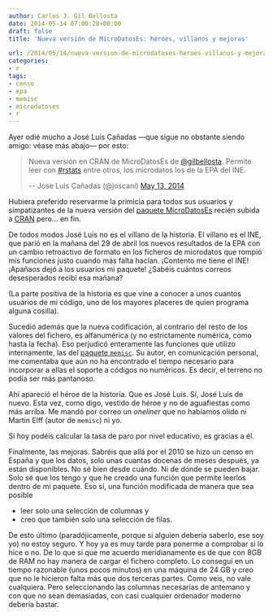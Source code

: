 ```yaml
---
author: Carlos J. Gil Bellosta
date: 2014-05-14 07:00:28+00:00
draft: false
title: 'Nueva versión de MicroDatosEs: héroes, villanos y mejoras'

url: /2014/05/14/nueva-version-de-microdatoses-heroes-villanos-y-mejoras/
categories:
- r
tags:
- censo
- epa
- memisc
- microdatoses
- r
---
```


Ayer odié mucho a José Luis Cañadas —que sigue no obstante siendo amigo: véase más abajo— por esto:

>Nueva versión en CRAN de MicroDatosEs de [@gilbellosta](https://twitter.com/gilbellosta). Permite leer con [#rstats](https://twitter.com/search?q=%23rstats&src=hash) entre otros, los microdatos los de la EPA del INE.
>
> -- Jose Luis Cañadas (@joscani) [May 13, 2014](https://twitter.com/joscani/statuses/466120464788889600)</blockquote>

Hubiera preferido reservarme la primicia para todos sus usuarios y simpatizantes de la nueva versión del [paquete MicroDatosEs](http://www.datanalytics.com/tag/microdatoses/) recién subida a [CRAN](http://cran.ms.unimelb.edu.au/web/packages/MicroDatosEs/index.html) pero... en fin.

De todos modos José Luis no es el villano de la historia. El villano es el INE, que parió en la mañana del 29 de abril los nuevos resultados de la EPA con un cambio retroactivo de formato en los ficheros de microdatos que rompió mis funciones justo cuando más falta hacían. ¡Contento me tiene el INE! ¡Apañaos dejó a los usuarios mi paquete! ¿Sabéis cuántos correos desesperados recibí esa mañana?

(La parte positiva de la historia es que vine a conocer a unos cuantos usuarios de mi código, uno de los mayores placeres de quien programa alguna cosilla).

Sucedió además que la nueva codificación, al contrario del resto de los valores del fichero, es alfanumérica (y no estrictamente numérica, como hasta la fecha). Eso perjudicó enteramente las funciones que utilizo internamente, las del [paquete `memisc`](http://cran.r-project.org/web/packages/memisc/index.html). Su autor, en comunicación personal, me comentaba que aún no ha encontrado el tiempo necesario para incorporar a ellas el soporte a códigos no numéricos. Es decir, el terreno no podía ser más pantanoso.

Ahí apareció el héroe de la historia. Que es José Luis. Sí, José Luis de nuevo. Esta vez, como digo, vestido de héroe y no de aguafiestas como más arriba. Me mandó por correo un _oneliner_ que no habíamos olido ni Martin Elff (autor de `memisc`) ni yo.

Si hoy podéis calcular la tasa de paro por nivel educativo, es gracias a él.

Finalmente, las mejoras. Sabréis que allá por el 2010 se hizo un censo en España y que los datos, solo unas cuantas docenas de meses después, ya están disponibles. No sé bien desde cuándo. Ni de dónde se pueden bajar. Solo sé que los tengo y que he creado una función que permite leerlos dentro de mi paquete. Eso sí, una función modificada de manera que sea posible

* leer solo una selección de columnas y
* creo que también solo una selección de filas.

De esto último (paradójicamente, porque si alguien debería saberlo, ese soy yo) no estoy seguro. Y hoy ya es muy tarde para ponerme a comprobar si lo hice o no. De lo que si que me acuerdo meridianamente es de que con 8GB de RAM no hay manera de cargar el fichero completo. Lo conseguí en un tiempo razonable (unos pocos minutos) en una máquina de 24 GB y creo que no le hicieron falta más que dos terceras partes. Como veis, no vale cualquiera. Pero seleccionando las columnas necesarias de antemano y con que no sean demasiadas, con casi cualquier ordenador moderno debería bastar.
